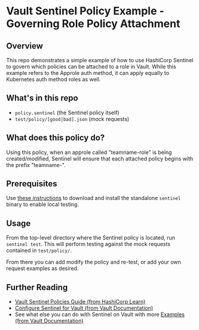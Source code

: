 # Vault Sentinel Policy Example - Governing Role Policy Attachment

## Overview

This repo demonstrates a simple example of how to use HashiCorp Sentinel to govern which policies can be attached to a role in Vault. While this example refers to the Approle auth method, it can apply equally to Kubernetes auth method roles as well.

## What's in this repo

- `policy.sentinel` (the Sentinel policy itself)
- `test/policy/[good|bad].json` (mock requests)

## What does this policy do?

Using this policy, when an approle called "teamname-role" is being created/modified, Sentinel will ensure that each attached policy begins with the prefix "teamname-".

## Prerequisites

Use [these instructions](https://docs.hashicorp.com/sentinel/intro/getting-started/install) to download and install the standalone `sentinel` binary to enable local testing.

## Usage

From the top-level directory where the Sentinel policy is located, run `sentinel test`. This will perform testing against the mock requests contained in `test/policy/`.

From there you can add modify the policy and re-test, or add your own request examples as desired.

## Further Reading

- [Vault Sentinel Policies Guide (from HashiCorp Learn)](https://learn.hashicorp.com/tutorials/vault/sentinel)
- [Configure Sentinel for Vault (from Vault Documentation)](https://www.vaultproject.io/docs/enterprise/sentinel#using-sentinel)
- See what else you can do with Sentinel on Vault with more [Examples (from Vault Documentation)](https://www.vaultproject.io/docs/enterprise/sentinel/examples)